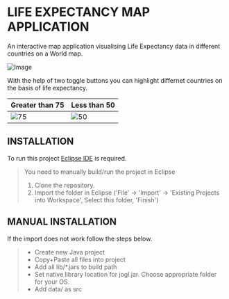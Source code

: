 LIFE EXPECTANCY MAP APPLICATION
===============================

An interactive map application visualising Life Expectancy data in different countries on a World map.

![Image](https://i.imgur.com/FCyRjJ6.png)

With the help of two toggle buttons you can highlight differnet countries on the basis of life expectancy.

Greater than 75  | Less than 50
------------- | -------------
![75](https://i.imgur.com/F4wcd5p.png)  | ![50](https://i.imgur.com/Lx74auD.png)

## INSTALLATION

To run this project [Eclipse IDE](https://www.eclipse.org/downloads/) is required.
>You need to manually build/run the project in Eclipse
>1. Clone the repository.
>2. Import the folder in Eclipse ('File' -> 'Import' -> 'Existing Projects into
>Workspace', Select this folder, 'Finish')


## MANUAL INSTALLATION

If the import does not work follow the steps below.
>
>* Create new Java project
>* Copy+Paste all files into project
>* Add all lib/*.jars to build path
>* Set native library location for jogl.jar. Choose appropriate folder for your OS.
>* Add data/ as src

